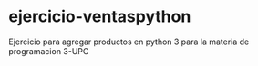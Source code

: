 # ejercicio-ventaspython
Ejercicio para agregar productos en python 3 para la materia de programacion 3-UPC
